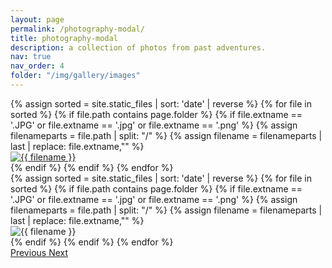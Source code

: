 ```yaml
---
layout: page
permalink: /photography-modal/
title: photography-modal
description: a collection of photos from past adventures.
nav: true
nav_order: 4
folder: "/img/gallery/images"
---
```


<div class="container">
    <div class ="image-gallery">
        {% assign sorted = site.static_files | sort: 'date' | reverse %}
        {% for file in sorted %}
        {% if file.path contains page.folder %}
        {% if file.extname == '.JPG' or file.extname == '.jpg' or file.extname == '.png' %}
            {% assign filenameparts = file.path | split: "/" %}
            {% assign filename = filenameparts | last | replace: file.extname,"" %}
                <div class="box">
                    <a href="#" class="" data-toggle="modal" data-target="#carouselModal" data-slide-to="{{ forloop.index0 }}">
                        <img src="{{ site.thumbsurl }}{{file.name }}" alt="{{ filename }}"  class="img-gallery" />
                    </a>
                </div>
            {% endif %}
            {% endif %}
        {% endfor %}
    </div>

  <!-- modal -->
  <div class="modal fade" id="carouselModal" tabindex="-1" role="dialog" aria-labelledby="basicModal" aria-hidden="true">
    <div class="modal-dialog modal-lg">
      <div class="modal-content">
           <!-- carousel -->
            <div id="carouselExampleSlidesOnly" class="carousel slide" data-ride="carousel">
                <div class="carousel-inner">
                {% assign sorted = site.static_files | sort: 'date' | reverse %}
                {% for file in sorted %}
                {% if file.path contains page.folder %}
                {% if file.extname == '.JPG' or file.extname == '.jpg' or file.extname == '.png' %}
                    {% assign filenameparts = file.path | split: "/" %}
                    {% assign filename = filenameparts | last | replace: file.extname,"" %}
                        <div class="carousel-item" data-ftype="Image">
                        <img src="{{ file.path | relative_url }}" alt="{{ filename }}"  class="d-block w-100" />
                        </div>
                    {% endif %}
                    {% endif %}
                {% endfor %}
                </div>
                <a class="carousel-control-prev" href="#carouselExampleControls" role="button" data-slide="prev">
                <span class="carousel-control-prev-icon" aria-hidden="true"></span>
                <span class="sr-only">Previous</span>
                </a>
                <a class="carousel-control-next" href="#carouselExampleControls" role="button" data-slide="next">
                <span class="carousel-control-next-icon" aria-hidden="true"></span>
                <span class="sr-only">Next</span>
                </a>
            </div>
      </div>
    </div>
  </div>
